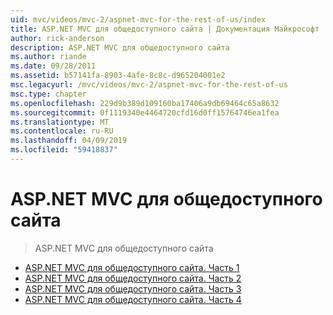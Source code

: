 ```yaml
---
uid: mvc/videos/mvc-2/aspnet-mvc-for-the-rest-of-us/index
title: ASP.NET MVC для общедоступного сайта | Документация Майкрософт
author: rick-anderson
description: ASP.NET MVC для общедоступного сайта
ms.author: riande
ms.date: 09/28/2011
ms.assetid: b57141fa-8903-4afe-8c8c-d965204001e2
msc.legacyurl: /mvc/videos/mvc-2/aspnet-mvc-for-the-rest-of-us
msc.type: chapter
ms.openlocfilehash: 229d9b389d109160ba17406a9db69464c65a8632
ms.sourcegitcommit: 0f1119340e4464720cfd16d0ff15764746ea1fea
ms.translationtype: MT
ms.contentlocale: ru-RU
ms.lasthandoff: 04/09/2019
ms.locfileid: "59418837"
---
```

# <a name="aspnet-mvc-for-the-rest-of-us"></a>ASP.NET MVC для общедоступного сайта

> ASP.NET MVC для общедоступного сайта


- [ASP.NET MVC для общедоступного сайта. Часть 1](aspnet-mvc-for-the-rest-of-us-part-1.md)
- [ASP.NET MVC для общедоступного сайта. Часть 2](aspnet-mvc-for-the-rest-of-us-part-2.md)
- [ASP.NET MVC для общедоступного сайта. Часть 3](aspnet-mvc-for-the-rest-of-us-part-3.md)
- [ASP.NET MVC для общедоступного сайта. Часть 4](aspnet-mvc-for-the-rest-of-us-part-4.md)
